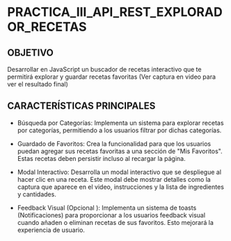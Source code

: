 # PRACTICA_III_API_REST_EXPLORADOR_RECETAS

## OBJETIVO
Desarrollar en JavaScript un buscador de recetas interactivo que te permitirá 
explorar y guardar recetas favoritas (Ver captura en video para ver el resultado final) 

## CARACTERÍSTICAS PRINCIPALES
- Búsqueda por Categorías: Implementa un sistema para explorar recetas por categorías, 
permitiendo a los usuarios filtrar por dichas categorías. 

- Guardado de Favoritos: Crea la funcionalidad para que los usuarios puedan agregar sus 
recetas favoritas a una sección de "Mis Favoritos". Estas recetas deben persistir incluso 
al recargar la página. 

- Modal Interactivo: Desarrolla un modal interactivo que se despliegue al hacer clic en una 
receta. Este modal debe mostrar detalles como la captura que aparece en el video, 
instrucciones y la lista de ingredientes y cantidades. 

- Feedback Visual (Opcional ):  Implementa un sistema de toasts (Notificaciones) para 
proporcionar a los usuarios feedback visual cuando añaden o eliminan recetas de sus 
favoritos. Esto mejorará la experiencia de usuario. 
